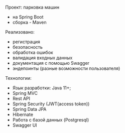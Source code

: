 Проект: парковка машин

* на Spring Boot
* сборка - Maven

Реализовано:
* регистрация
* безопасность
* обработка ошибок
* валидация входных данных
* документация с помощью Swagger
* эндепоинты (разные возможности пользователя)

Технологии:
* Язык разработки: Java 11+;
* Spring MVC
* Rest API
* Spring Security (JWT(access token))
* Spring Data JPA
* Hibernate
* Работа с базой данных (Postgresql)
* Swagger UI
